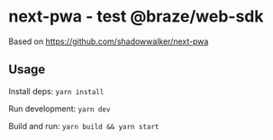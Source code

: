 # next-pwa - test @braze/web-sdk

Based on https://github.com/shadowwalker/next-pwa

## Usage

Install deps:
`yarn install`

Run development:
`yarn dev`

Build and run:
`yarn build && yarn start`
